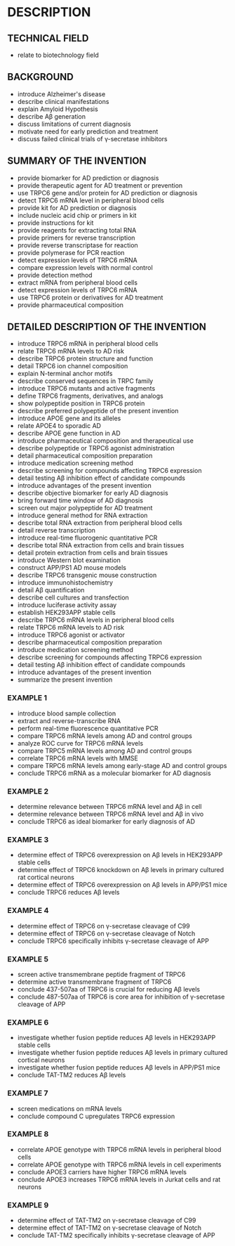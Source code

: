 # DESCRIPTION

## TECHNICAL FIELD

- relate to biotechnology field

## BACKGROUND

- introduce Alzheimer's disease
- describe clinical manifestations
- explain Amyloid Hypothesis
- describe Aβ generation
- discuss limitations of current diagnosis
- motivate need for early prediction and treatment
- discuss failed clinical trials of γ-secretase inhibitors

## SUMMARY OF THE INVENTION

- provide biomarker for AD prediction or diagnosis
- provide therapeutic agent for AD treatment or prevention
- use TRPC6 gene and/or protein for AD prediction or diagnosis
- detect TRPC6 mRNA level in peripheral blood cells
- provide kit for AD prediction or diagnosis
- include nucleic acid chip or primers in kit
- provide instructions for kit
- provide reagents for extracting total RNA
- provide primers for reverse transcription
- provide reverse transcriptase for reaction
- provide polymerase for PCR reaction
- detect expression levels of TRPC6 mRNA
- compare expression levels with normal control
- provide detection method
- extract mRNA from peripheral blood cells
- detect expression levels of TRPC6 mRNA
- use TRPC6 protein or derivatives for AD treatment
- provide pharmaceutical composition

## DETAILED DESCRIPTION OF THE INVENTION

- introduce TRPC6 mRNA in peripheral blood cells
- relate TRPC6 mRNA levels to AD risk
- describe TRPC6 protein structure and function
- detail TRPC6 ion channel composition
- explain N-terminal anchor motifs
- describe conserved sequences in TRPC family
- introduce TRPC6 mutants and active fragments
- define TRPC6 fragments, derivatives, and analogs
- show polypeptide position in TRPC6 protein
- describe preferred polypeptide of the present invention
- introduce APOE gene and its alleles
- relate APOE4 to sporadic AD
- describe APOE gene function in AD
- introduce pharmaceutical composition and therapeutical use
- describe polypeptide or TRPC6 agonist administration
- detail pharmaceutical composition preparation
- introduce medication screening method
- describe screening for compounds affecting TRPC6 expression
- detail testing Aβ inhibition effect of candidate compounds
- introduce advantages of the present invention
- describe objective biomarker for early AD diagnosis
- bring forward time window of AD diagnosis
- screen out major polypeptide for AD treatment
- introduce general method for RNA extraction
- describe total RNA extraction from peripheral blood cells
- detail reverse transcription
- introduce real-time fluorogenic quantitative PCR
- describe total RNA extraction from cells and brain tissues
- detail protein extraction from cells and brain tissues
- introduce Western blot examination
- construct APP/PS1 AD mouse models
- describe TRPC6 transgenic mouse construction
- introduce immunohistochemistry
- detail Aβ quantification
- describe cell cultures and transfection
- introduce luciferase activity assay
- establish HEK293APP stable cells
- describe TRPC6 mRNA levels in peripheral blood cells
- relate TRPC6 mRNA levels to AD risk
- introduce TRPC6 agonist or activator
- describe pharmaceutical composition preparation
- introduce medication screening method
- describe screening for compounds affecting TRPC6 expression
- detail testing Aβ inhibition effect of candidate compounds
- introduce advantages of the present invention
- summarize the present invention

### EXAMPLE 1

- introduce blood sample collection
- extract and reverse-transcribe RNA
- perform real-time fluorescence quantitative PCR
- compare TRPC6 mRNA levels among AD and control groups
- analyze ROC curve for TRPC6 mRNA levels
- compare TRPC5 mRNA levels among AD and control groups
- correlate TRPC6 mRNA levels with MMSE
- compare TRPC6 mRNA levels among early-stage AD and control groups
- conclude TRPC6 mRNA as a molecular biomarker for AD diagnosis

### EXAMPLE 2

- determine relevance between TRPC6 mRNA level and Aβ in cell
- determine relevance between TRPC6 mRNA level and Aβ in vivo
- conclude TRPC6 as ideal biomarker for early diagnosis of AD

### EXAMPLE 3

- determine effect of TRPC6 overexpression on Aβ levels in HEK293APP stable cells
- determine effect of TRPC6 knockdown on Aβ levels in primary cultured rat cortical neurons
- determine effect of TRPC6 overexpression on Aβ levels in APP/PS1 mice
- conclude TRPC6 reduces Aβ levels

### EXAMPLE 4

- determine effect of TRPC6 on γ-secretase cleavage of C99
- determine effect of TRPC6 on γ-secretase cleavage of Notch
- conclude TRPC6 specifically inhibits γ-secretase cleavage of APP

### EXAMPLE 5

- screen active transmembrane peptide fragment of TRPC6
- determine active transmembrane fragment of TRPC6
- conclude 437-507aa of TRPC6 is crucial for reducing Aβ levels
- conclude 487-507aa of TRPC6 is core area for inhibition of γ-secretase cleavage of APP

### EXAMPLE 6

- investigate whether fusion peptide reduces Aβ levels in HEK293APP stable cells
- investigate whether fusion peptide reduces Aβ levels in primary cultured cortical neurons
- investigate whether fusion peptide reduces Aβ levels in APP/PS1 mice
- conclude TAT-TM2 reduces Aβ levels

### EXAMPLE 7

- screen medications on mRNA levels
- conclude compound C upregulates TRPC6 expression

### EXAMPLE 8

- correlate APOE genotype with TRPC6 mRNA levels in peripheral blood cells
- correlate APOE genotype with TRPC6 mRNA levels in cell experiments
- conclude APOE3 carriers have higher TRPC6 mRNA levels
- conclude APOE3 increases TRPC6 mRNA levels in Jurkat cells and rat neurons

### EXAMPLE 9

- determine effect of TAT-TM2 on γ-secretase cleavage of C99
- determine effect of TAT-TM2 on γ-secretase cleavage of Notch
- conclude TAT-TM2 specifically inhibits γ-secretase cleavage of APP

